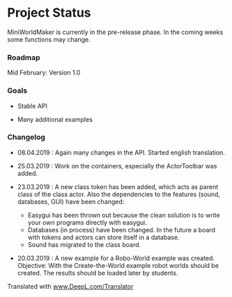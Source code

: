 Project Status
==============

MiniWorldMaker is currently in the pre-release phase. 
In the coming weeks some functions may change.

### Roadmap


Mid February: Version 1.0

### Goals
  
  * Stable API
  
  * Many additional examples
  
  
### Changelog

  * 08.04.2019 : Again many changes in the API. Started english translation.

  * 25.03.2019 : Work on the containers, especially the ActorToolbar was added.

  * 23.03.2019 : A new class token has been added, which acts as parent class of the class actor.
  Also the dependencies to the features (sound, databases, GUI) have been changed:
    * Easygui has been thrown out because the clean solution is to write your own programs directly with easygui.
    * Databases (in process) have been changed. In the future a board with tokens and actors can store itself in a database.
    * Sound has migrated to the class board.

  * 20.03.2019 : A new example for a Robo-World example was created. 
  Objective: With the Create-the-World example robot worlds should be created. 
  The results should be loaded later by students.
  



Translated with www.DeepL.com/Translator